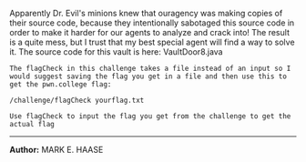 Apparently Dr. Evil's minions knew that ouragency was making copies of their source code, because they intentionally sabotaged this source code in order to make it harder for our agents to analyze and crack into! The result is a quite mess, but I trust that my best special agent will find a way to solve it. The source code for this vault is here: VaultDoor8.java
 

`The flagCheck in this challenge takes a file instead of an input so I would suggest saving the flag you get in a file and then use this to get the pwn.college flag:`

```
/challenge/flagCheck yourflag.txt
```

`Use flagCheck to input the flag you get from the challenge to get the actual flag`

---
**Author:** MARK E. HAASE